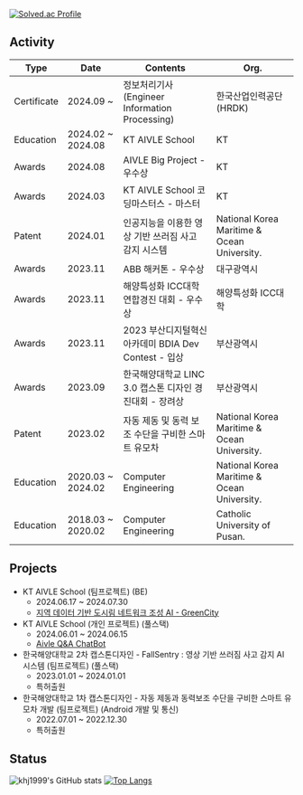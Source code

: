 [![Solved.ac Profile](http://mazassumnida.wtf/api/v2/generate_badge?boj=khj1999)](https://solved.ac/khj1999/)

<!--
## Blog
[![Tistory](https://img.shields.io/badge/Tistory-000000?style=flat&logo=tistory&logoColor=white)](https://khj1999.tistory.com/)

## Skill

![Python](https://img.shields.io/badge/Python-3776AB.svg?&style=for-the-badge&logo=Python&logoColor=white)
![Django](https://img.shields.io/badge/Django-092E20.svg?&style=for-the-badge&logo=Django&logoColor=white)
![Flask](https://img.shields.io/badge/Flask-000000.svg?&style=for-the-badge&logo=Flask&logoColor=white)
![C](https://img.shields.io/badge/C-A8B9CC.svg?&style=for-the-badge&logo=C&logoColor=white)
![C++](https://img.shields.io/badge/C++-00599C.svg?&style=for-the-badge&logo=C++&logoColor=white)
![Java](https://img.shields.io/badge/Java-007396.svg?&style=for-the-badge&logo=Java&logoColor=white)
![Spring](https://img.shields.io/badge/Spring-6DB33F.svg?&style=for-the-badge&logo=Spring&logoColor=white)
![SQL](https://img.shields.io/badge/SQLite-003B57.svg?&style=for-the-badge&logo=SQLite&logoColor=white)
![JS](https://img.shields.io/badge/JavaScript-F7DF1E.svg?&style=for-the-badge&logo=JavaScript&logoColor=white)
-->

## Activity

| Type      | Date                       | Contents                         | Org.                 |
|-----------|----------------------------|----------------------------------|----------------------|
| Certificate | 2024.09 ~         | 정보처리기사(Engineer Information Processing)    | 한국산업인력공단(HRDK)              |
| Education | 2024.02 ~ 2024.08          | KT AIVLE School                       | KT              |
| Awards    | 2024.08                    | AIVLE Big Project - 우수상            | KT                |
| Awards    | 2024.03                    | KT AIVLE School 코딩마스터스 - 마스터            | KT                |
| Patent    | 2024.01                   | 인공지능을 이용한 영상 기반 쓰러짐 사고 감지 시스템   | National Korea Maritime & Ocean University.        |
| Awards    | 2023.11                    | ABB 해커톤 - 우수상                    | 대구광역시                |
| Awards    | 2023.11                    | 해양특성화 ICC대학 연합경진 대회 - 우수상   | 해양특성화 ICC대학        |
| Awards    | 2023.11                    | 2023 부산디지털혁신아카데미 BDIA Dev Contest - 입상   | 부산광역시        |
| Awards    | 2023.09                    | 한국해양대학교 LINC 3.0 캡스톤 디자인 경진대회 - 장려상   | 부산광역시        |
| Patent    | 2023.02                   | 자동 제동 및 동력 보조 수단을 구비한 스마트 유모차   | National Korea Maritime & Ocean University.       |
| Education | 2020.03 ~ 2024.02 | Computer Engineering | National Korea Maritime & Ocean University. |
| Education | 2018.03 ~ 2020.02 | Computer Engineering | Catholic University of Pusan. |

## Projects

- KT AIVLE School (팀프로젝트) (BE)
    - 2024.06.17 ~ 2024.07.30
    - [지역 데이터 기반 도시림 네트워크 조성 AI - GreenCity](https://github.com/orgs/AIVLE-Big-Project-29/repositories)
- KT AIVLE School (개인 프로젝트) (풀스택)
    - 2024.06.01 ~ 2024.06.15
    - [Aivle Q&A ChatBot](https://github.com/khj1999/Aivle_chatbot)
- 한국해양대학교 2차 캡스톤디자인 - FallSentry : 영상 기반 쓰러짐 사고 감지 AI 시스템 (팀프로젝트) (풀스택)
    - 2023.01.01 ~ 2024.01.01
    - 특허출원
- 한국해양대학교 1차 캡스톤디자인 - 자동 제동과 동력보조 수단을 구비한 스마트 유모차 개발 (팀프로젝트) (Android 개발 및 통신)
    - 2022.07.01 ~ 2022.12.30
    - 특허출원
 

## Status

![khj1999's GitHub stats](https://github-readme-stats-eight-theta.vercel.app/api?username=khj1999&show_icons=true&theme=dark)
[![Top Langs](https://github-readme-stats.vercel.app/api/top-langs/?username=khj1999&layout=compact&theme=dark)](https://github.com/anuraghazra/github-readme-stats)
 
<!--
**khj1999/khj1999** is a ✨ _special_ ✨ repository because its `README.md` (this file) appears on your GitHub profile.

Here are some ideas to get you started:

- 🔭 I’m currently working on ...
- 🌱 I’m currently learning ...
- 👯 I’m looking to collaborate on ...
- 🤔 I’m looking for help with ...
- 💬 Ask me about ...
- 📫 How to reach me: ...
- 😄 Pronouns: ...
- ⚡ Fun fact: ...
-->

